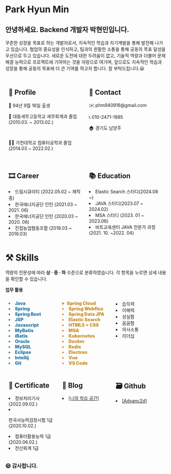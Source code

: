 # Park Hyun Min

## 안녕하세요. Backend 개발자 박현민입니다.

꾸준한 성장을 목표로 하는 개발자로서, 지속적인 학습과 자기계발을 통해 발전해 나가고 있습니다. 협업의 중요성을 인식하고, 팀과의 원활한 소통을 통해 공동의 목표 달성을 우선으로 두고 있습니다. 새로운 도전에 대한 두려움이 없고, 기술적 역량과 더불어 문제 해결 능력으로 프로젝트에 기여하는 것을 자랑으로 여기며, 앞으로도 지속적인 학습과 성장을 통해 공동의 목표에 더 큰 기여를 하고자 합니다. 잘 부탁드립니다.😃

<div style="display: flex;">
    <div style="flex: 1; padding: 10px;">
        <h2>👦 Profile</h2>
        <p>👶  94년 9월 16일 출생</p>
        <p>🏫  대동세무고등학교 세무회계과 졸업<br>
            (2010.03. ~ 2013.02.)
        </p>
        <br>
        <p>👨‍🎓  가천대학교 컴퓨터공학과 졸업<br>
            (2014.03 ~ 2022.02.)            
        </p>
    </div>
    <div style="flex: 1; padding: 10px;">
        <h2>👋 Contact</h2>
        <p>✉️ phm940916@gmail.com</p>
        <p>📞 010-2471-1885</p>
        <p>🏠 경기도 남양주</p>
    </div>
</div>

<div style="display: flex;">
    <div style="flex: 1; padding: 10px;">
        <h2>🎞 Career</h2>
        <li>드림시큐리티 (2022.05.02 ~ 재직 중)</li>
        <li>한국에너지공단 인턴 (2021.03 ~ 2021. 06)</li>
        <li>한국에너지공단 인턴 (2020.03 ~ 2020. 06)</li>
        <li>진접농업협동조합  (2018.03 ~ 2019.03)</li>
    </div>
    <div style="flex: 1; padding: 10px;">
        <h2>📚 Education</h2>
        <li>Elastic Search 스터디(2024.08 ~)</li>
        <li>JAVA 스터디(2023.07 ~ 2024.02)</li>
        <li>MSA 스터디 (2023. 01 ~ 2023.06)</li>
        <li>비트교육센터 JAVA 전문가 과정 (2021. 10. ~2022. 04)</li>
    </div>
</div>

# ⚒️ Skills
역량의 전문성에 따라 **상 · 중 · 하** 수준으로 분류하였습니다. 각 항목을 누르면 상세 내용을 확인할 수 있습니다. 

**업무 활용**
<div style="display: flex;">
    <div style="flex: 1; padding: 10px; 
                font-weight: 900;
                color: rgba(51, 126, 169, 1);
                fill: rgba(51, 126, 169, 1);">
        <li>Java</li>
        <li>Spring</li>
        <li>Spring Boot</li>
        <li>JSP</li>
        <li>Javascript</li>
        <li>MyBatis</li>
        <li>iBatis</li>
        <li>Oracle</li>
        <li>MySQL</li>
        <li>Eclipse</li>
        <li>Intellij</li>
        <li>Git</li>
    </div>
    <div style="flex: 1; padding: 10px; 
                font-weight: 900;
                color: rgba(203, 145, 47, 1);
                fill: rgba(203, 145, 47, 1)">
        <details>
            <summary>Spring Cloud</summary>
            <ul>
                <li>Config</li>
                <li>Eureka</li>
                <li>Gateway</li>
                <li>OpenFeign</li>
            </ul>
        </details>
        <li>Spring Webflux</li>
        <li>Spring Data JPA</li>
        <li>Elastic Search</li>
        <li>HTML5 + CSS</li>
        <li>MSA</li>
        <li>Kubernetes</li>
        <li>Docker</li>
        <li>Redis</li>
        <li>Electron</li>
        <li>Vue</li>
        <li>VS Code</li>
    </div>
    <div style="flex: 1; padding: 10px;">
        <li>습득력</li>
        <li>이해력</li>
        <li>성실함</li>
        <li>꼼꼼함</li>
        <li>의사소통</li>
        <li>리더십</li>
    </div>
</div>

<div style="display: flex;">
    <div style="flex: 1; padding: 10px;">
        <h2>📑 Certificate</h2>
        <li>정보처리기사 (2022.09.02.)</li>
        <li>
            <p>한국사능력검정시험 1급 (2020.10.02.)</p>
        </li>
        <li>컴퓨터활용능력 1급 (2020.06.02.)</li>
        <li>전산회계 1급</li>
    </div>
    <div style="flex: 1; padding: 10px;">
        <h2>📝 Blog</h2>
        <li>
            <a  href="https://advanc2d.notion.site/  a7dcc6e5c5ef46529eec2f132cc67cc2">
                [나의 학습 공간]
            </a>
        </li>
    </div>
    <div style="flex: 1; padding: 10px;">
        <h2>🗃 Github</h2>
        <li>
            <a  href="https://github.com/Advanc2d">
                [Advanc2d]
            </a>
        </li>
    </div>
</div>


### 😄 감사합니다.